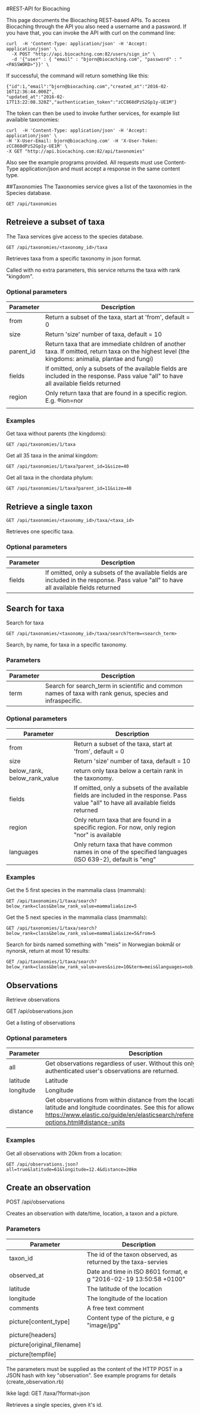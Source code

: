 #REST-API for Biocaching

This page documents the Biocaching REST-based APIs. To access Biocaching through the API you also need a username and a password. If you have that, you can invoke the API with curl on the command line: 

    curl  -H 'Content-Type: application/json' -H 'Accept: application/json' \
      -X POST "http://api.biocaching.com:82/users/sign_in" \
      -d '{"user" : { "email" : "bjorn@biocaching.com", "password" : "<PASSWORD>"}}' \

If successful, the command will return something like this: 

    {"id":1,"email":"bjorn@biocaching.com","created_at":"2016-02-16T12:36:44.000Z",
    "updated_at":"2016-02-17T13:22:08.320Z","authentication_token":"zCC868dPzS2Gp1y-UE1M"}

The token can then be used to invoke further services, for example list available taxonomies: 

    curl  -H 'Content-Type: application/json' -H 'Accept: application/json' \
    -H 'X-User-Email: bjorn@biocaching.com' -H 'X-User-Token: zCC868dPzS2Gp1y-UE1M' \
    -X GET "http://api.biocaching.com:82/api/taxonomies" 

Also see the example programs provided.
All requests must use Content-Type application/json and must accept a response in the same content type. 

##Taxonomies
The Taxonomies service gives a list of the taxonomies in the Species database.

    GET /api/taxonomies

## Retreieve a subset of taxa
The Taxa services give access to the species database.

    GET /api/taxonomies/<taxonomy_id>/taxa

Retrieves taxa from a specific taxonomy in json format.

Called with no extra parameters, this service returns the taxa with rank "kingdom".

### Optional parameters

| Parameter  | Description |
| ------------- | ------------- |
| from  | Return a subset of the taxa, start at 'from', default = 0  |
| size | Return 'size' number of taxa, default = 10  |
| parent_id | Return taxa that are immediate children of another taxa. If omitted, return taxa on the highest level (the kingdoms: animalia, plantae and fungi) |
| fields | If omitted, only a subsets of the available fields are included in the response. Pass value "all" to have all available fields returned |
| region | Only return taxa that are found in a specific region. E.g. ®ion=nor |
|  |  |


### Examples

Get taxa without parents (the kingdoms):

    GET /api/taxonomies/1/taxa

Get all 35 taxa in the animal kingdom:

    GET /api/taxonomies/1/taxa?parent_id=1&size=40

Get all taxa in the chordata phylum:

    GET /api/taxonomies/1/taxa?parent_id=11&size=40

## Retrieve a single taxon

    GET /api/taxonomies/<taxonomy_id>/taxa/<taxa_id>

Retrieves one specific taxa.

### Optional parameters

| Parameter  | Description |
| ------------- | ------------- |
| fields | If omitted, only a subsets of the available fields are included in the response. Pass value "all" to have all available fields returned |

## Search for taxa
Search for taxa

    GET /api/taxonomies/<taxonomy_id>/taxa/search?term=<search_term>

Search, by name, for taxa in a specific taxonomy.


### Parameters

| Parameter  | Description |
| ------------- | ------------- |
| term  |  Search for search_term in scientific and common names of taxa with rank genus, species and infraspecific.  |

### Optional parameters

| Parameter  | Description |
| ------------- | ------------- |
| from  | Return a subset of the taxa, start at 'from', default = 0  |
| size | Return 'size' number of taxa, default = 10  |
| below_rank, below_rank_value | return only taxa below a certain rank in the taxonomy.|
| fields | If omitted, only a subsets of the available fields are included in the response. Pass value "all" to have all available fields returned |
| region | Only return taxa that are found in a specific region. For now, only region "nor" is available |
| languages | Only return taxa that have common names in one of the specified languages (ISO 639-2), default is "eng" |


### Examples

Get the 5 first species in the mammalia class (mammals):

    GET /api/taxonomies/1/taxa/search?below_rank=class&below_rank_value=mammalia&size=5

Get the 5 next species in the mammalia class (mammals):

    GET /api/taxonomies/1/taxa/search?below_rank=class&below_rank_value=mammalia&size=5&from=5

Search for birds named something with "meis" in Norwegian bokmål or nynorsk, return at most 10 results:

    GET /api/taxonomies/1/taxa/search?below_rank=class&below_rank_value=aves&size=10&term=meis&languages=nob,nno

## Observations

Retrieve observations

   GET /api/observations.json

Get a listing of observations

### Optional parameters

| Parameter  | Description |
| ------------- | ------------- |
| all  | Get observations regardless of user. Without this only the authenticated user's observations are returned.  |
| latitude  | Latitude |
| longitude  | Longitude |
| distance  | Get observations from within distance from the location given by the latitude and longitude coordinates. See this for allowed formats: https://www.elastic.co/guide/en/elasticsearch/reference/1.4/common-options.html#distance-units  |


### Examples

Get all observations with 20km from a location:
    
    GET /api/observations.json?all=true&latitude=61&longitude=12.4&distance=20km

## Create an observation

  POST /api/observations
  
Creates an observation with date/time, location, a taxon and a picture. 

### Parameters

| Parameter | Description |
| ------------- | ------------- |
| taxon_id | The id of the taxon observed, as returned by the taxa-servies |
| observed_at | Date and time in ISO 8601 format, e g "2016-02-19 13:50:58 +0100" |
| latitude | The latitude of the location |
| longitude | The longitude of the location |
| comments | A free text comment |
| picture[content_type] | Content type of the picture, e g "image/jpg" |
| picture[headers] |  |
| picture[original_filename] |  |
| picture[tempfile] |  |

The parameters must be supplied as the content of the HTTP POST in a JSON hash with key "observation". 
See example programs for details (create_observation.rb)   

Ikke lagd:
GET /taxa/<id>?format=json

Retrieves a single species, given it's id.
